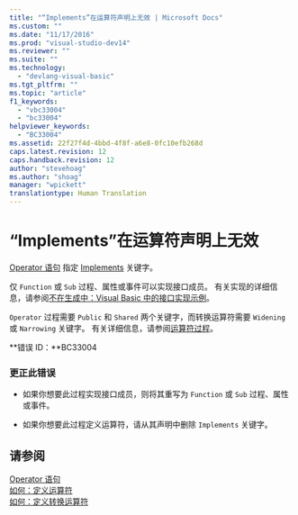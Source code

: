 ```yaml
---
title: "“Implements”在运算符声明上无效 | Microsoft Docs"
ms.custom: ""
ms.date: "11/17/2016"
ms.prod: "visual-studio-dev14"
ms.reviewer: ""
ms.suite: ""
ms.technology: 
  - "devlang-visual-basic"
ms.tgt_pltfrm: ""
ms.topic: "article"
f1_keywords: 
  - "vbc33004"
  - "bc33004"
helpviewer_keywords: 
  - "BC33004"
ms.assetid: 22f27f4d-4bbd-4f8f-a6e8-0fc10efb268d
caps.latest.revision: 12
caps.handback.revision: 12
author: "stevehoag"
ms.author: "shoag"
manager: "wpickett"
translationtype: Human Translation
---
```

# “Implements”在运算符声明上无效
[Operator 语句](../../visual-basic/language-reference/statements/operator-statement.md) 指定 [Implements](../../visual-basic/language-reference/statements/implements-clause.md) 关键字。  
  
 仅 `Function` 或 `Sub` 过程、属性或事件可以实现接口成员。 有关实现的详细信息，请参阅[不在生成中：Visual Basic 中的接口实现示例](http://msdn.microsoft.com/zh-cn/50bf2a30-73b6-4126-a921-075fd6eec278)。  
  
 `Operator` 过程需要 `Public` 和 `Shared` 两个关键字，而转换运算符需要 `Widening` 或 `Narrowing` 关键字。 有关详细信息，请参阅[运算符过程](../../visual-basic/programming-guide/language-features/procedures/operator-procedures.md)。  
  
 **错误 ID：**BC33004  
  
### 更正此错误  
  
-   如果你想要此过程实现接口成员，则将其重写为 `Function` 或 `Sub` 过程、属性或事件。  
  
-   如果你想要此过程定义运算符，请从其声明中删除 `Implements` 关键字。  
  
## 请参阅  
 [Operator 语句](../../visual-basic/language-reference/statements/operator-statement.md)   
 [如何：定义运算符](../../visual-basic/programming-guide/language-features/procedures/how-to-define-an-operator.md)   
 [如何：定义转换运算符](../../visual-basic/programming-guide/language-features/procedures/how-to-define-a-conversion-operator.md)